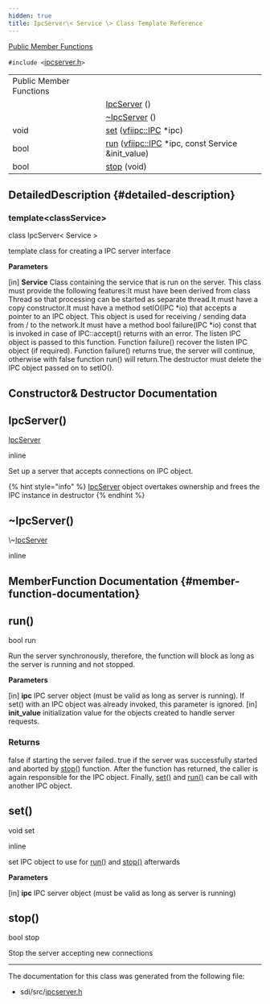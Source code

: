 ```yaml
---
hidden: true
title: IpcServer\< Service \> Class Template Reference
---
```


[Public Member Functions](#pub-methods)

`#include <`<a href="ipcserver_8h_source.md">ipcserver.h</a>`>`

|  |  |
|----|----|
| Public Member Functions |  |
|   | [IpcServer](#a7477d0bb89e2b8aaa285f8e6525c2051) () |
|   | [\~IpcServer](#a1e1016d19546b3ce68a09a5a9e25b26a) () |
| void  | [set](#a6c71e45e9e2b98bd37d658e079cf45e4) (<a href="classvfiipc_1_1_i_p_c.md">vfiipc::IPC</a> \*ipc) |
| bool  | [run](#a531e20ac2de740026b25f32dd70b16e4) (<a href="classvfiipc_1_1_i_p_c.md">vfiipc::IPC</a> \*ipc, const Service &init_value) |
| bool  | [stop](#ad6c437bd29e6b2ba430750e6d3322055) (void) |

## DetailedDescription {#detailed-description}

### template\<classService\>
class IpcServer\< Service \>

template class for creating a IPC server interface

**Parameters**

\[in\] **Service** Class containing the service that is run on the server. This class must provide the following features:It must have been derived from class Thread so that processing can be started as separate thread.It must have a copy constructor.It must have a method setIO(IPC \*io) that accepts a pointer to an IPC object. This object is used for receiving / sending data from / to the network.It must have a method bool failure(IPC \*io) const that is invoked in case of IPC::accept() returns with an error. The listen IPC object is passed to this function. Function failure() recover the listen IPC object (if required). Function failure() returns true, the server will continue, otherwise with false function run() will return.The destructor must delete the IPC object passed on to setIO().

## Constructor& Destructor Documentation

## IpcServer() <a href="#a7477d0bb89e2b8aaa285f8e6525c2051" id="a7477d0bb89e2b8aaa285f8e6525c2051"></a>

<p><a href="class_ipc_server.md">IpcServer</a></p>

inline

Set up a server that accepts connections on IPC object.

{% hint style="info" %}
<a href="class_ipc_server.md">IpcServer</a> object overtakes ownership and frees the IPC instance in destructor
{% endhint %}

## \~IpcServer() <a href="#a1e1016d19546b3ce68a09a5a9e25b26a" id="a1e1016d19546b3ce68a09a5a9e25b26a"></a>

<p>\~<a href="class_ipc_server.md">IpcServer</a></p>

inline

## MemberFunction Documentation {#member-function-documentation}

## run() <a href="#a531e20ac2de740026b25f32dd70b16e4" id="a531e20ac2de740026b25f32dd70b16e4"></a>

<p>bool run</p>

Run the server synchronously, therefore, the function will block as long as the server is running and not stopped.

**Parameters**

\[in\] **ipc** IPC server object (must be valid as long as server is running). If set() with an IPC object was already invoked, this parameter is ignored. \[in\] **init_value** initialization value for the objects created to handle server requests.

### Returns

false if starting the server failed. true if the server was successfully started and aborted by [stop()](#ad6c437bd29e6b2ba430750e6d3322055) function. After the function has returned, the caller is again responsible for the IPC object. Finally, [set()](#a6c71e45e9e2b98bd37d658e079cf45e4) and [run()](#a531e20ac2de740026b25f32dd70b16e4) can be call with another IPC object.

## set() <a href="#a6c71e45e9e2b98bd37d658e079cf45e4" id="a6c71e45e9e2b98bd37d658e079cf45e4"></a>

<p>void set</p>

inline

set IPC object to use for [run()](#a531e20ac2de740026b25f32dd70b16e4) and [stop()](#ad6c437bd29e6b2ba430750e6d3322055) afterwards

**Parameters**

\[in\] **ipc** IPC server object (must be valid as long as server is running)

## stop() <a href="#ad6c437bd29e6b2ba430750e6d3322055" id="ad6c437bd29e6b2ba430750e6d3322055"></a>

<p>bool stop</p>

Stop the server accepting new connections

------------------------------------------------------------------------

The documentation for this class was generated from the following file:

- sdi/src/<a href="ipcserver_8h_source.md">ipcserver.h</a>
